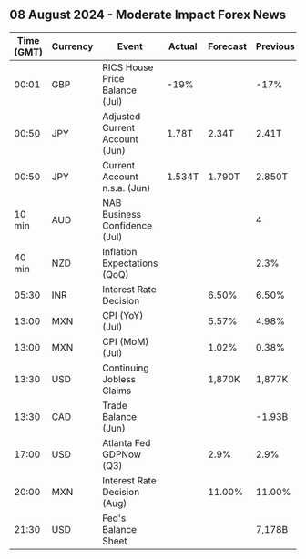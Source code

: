 ## 08 August 2024 - Moderate Impact Forex News

| Time (GMT) | Currency | Event | Actual | Forecast | Previous |
|------|----------|-------|--------|----------|----------|
| 00:01 | GBP | RICS House Price Balance (Jul) | -19% |  | -17% |
| 00:50 | JPY | Adjusted Current Account (Jun) | 1.78T | 2.34T | 2.41T |
| 00:50 | JPY | Current Account n.s.a. (Jun) | 1.534T | 1.790T | 2.850T |
| 10 min | AUD | NAB Business Confidence (Jul) |  |  | 4 |
| 40 min | NZD | Inflation Expectations (QoQ) |  |  | 2.3% |
| 05:30 | INR | Interest Rate Decision |  | 6.50% | 6.50% |
| 13:00 | MXN | CPI (YoY) (Jul) |  | 5.57% | 4.98% |
| 13:00 | MXN | CPI (MoM) (Jul) |  | 1.02% | 0.38% |
| 13:30 | USD | Continuing Jobless Claims |  | 1,870K | 1,877K |
| 13:30 | CAD | Trade Balance (Jun) |  |  | -1.93B |
| 17:00 | USD | Atlanta Fed GDPNow (Q3) |  | 2.9% | 2.9% |
| 20:00 | MXN | Interest Rate Decision (Aug) |  | 11.00% | 11.00% |
| 21:30 | USD | Fed's Balance Sheet |  |  | 7,178B |
